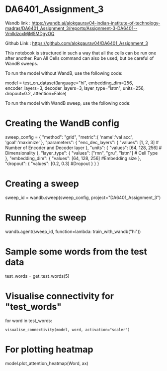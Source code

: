 # DA6401_Assignment_3
Wandb link : https://wandb.ai/alokgaurav04-indian-institute-of-technology-madras/DA6401_Assignment_3/reports/Assignment-3-DA6401--VmlldzoxMjM5MDgyOQ

Github Link : https://github.com/alokgaurav04/DA6401_Assignment_3

This notebook is structured in such a way that all the cells can be run one after another. Run All Cells command can also be used, but be careful of WandB sweeps.

To run the model without WandB, use the following code:

model = test_on_dataset(language="hi",
                        embedding_dim=256,
                        encoder_layers=3,
                        decoder_layers=3,
                        layer_type="lstm",
                        units=256,
                        dropout=0.2,
                        attention=False)
                        
To run the model with WandB sweep, use the following code:

# Creating the WandB config

sweep_config = {
  "method": "grid",
  "metric":{
      'name':'val acc',
      'goal':'maximize'
  },
  "parameters": {
        "enc_dec_layers": {
           "values": [1, 2, 3]                 # Number of Encoder and Decoder layer
        },
        "units": {
            "values": [64, 128, 256]           # Dimensionality
        },
        "layer_type": {
            "values": ["rnn", "gru", "lstm"]   # Cell Type
        },
        "embedding_dim": {
            "values": [64, 128, 256]           #Embedding size
        },
        "dropout": {
            "values": [0.2, 0.3]               #Dropout
        }
    }
}

# Creating a sweep
sweep_id = wandb.sweep(sweep_config, project="DA6401_Assignment_3")

# Running the sweep
wandb.agent(sweep_id, function=lambda: train_with_wandb("hi"))

# Sample some words from the test data
test_words = get_test_words(5)

# Visualise connectivity for "test_words"
for word in test_words:

    visualise_connectivity(model, word, activation="scaler")

# For plotting heatmap 
model.plot_attention_heatmap(Word, ax)

